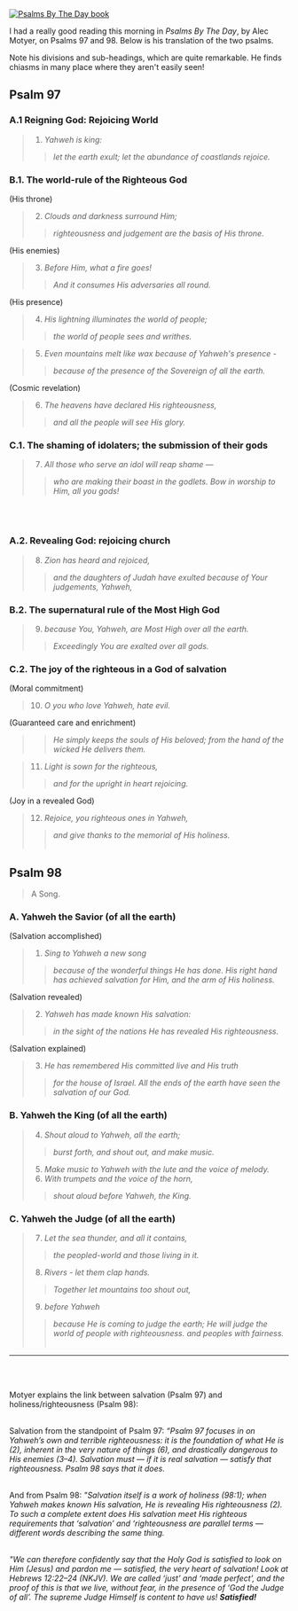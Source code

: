 <div className="postImageContainer"><a href="https://www.amazon.com/Psalms-Day-New-Devotional-Translation/dp/1781917167"><img src="/blogpost/psalms-by-the-day.png" className="postImage" alt="Psalms By The Day book" title="what a devotional" /></a></div>

I had a really good reading this morning in _Psalms By The Day_, by Alec Motyer, on Psalms 97 and 98. Below is his translation of the two psalms.

Note his divisions and sub-headings, which are quite remarkable. He finds chiasms in many place where they aren't easily seen!

## Psalm 97
### A.1 Reigning God: Rejoicing World
> 1.  _Yahweh is king:_
>>_let the earth exult;_
>>_let the abundance of coastlands rejoice._

### B.1. The world-rule of the Righteous God
(His throne)
> 2. _Clouds and darkness surround Him;_
>>_righteousness and judgement are the basis of His throne._

(His enemies)
> 3. _Before Him, what a fire goes!_
>>_And it consumes His adversaries all round._

(His presence)
> 4. _His lightning illuminates the world of people;_
>>_the world of people sees and writhes._

> 5. _Even mountains melt like wax because of Yahweh's presence -_
>>_because of the presence of the Sovereign of all the earth._

(Cosmic revelation)
> 6. _The heavens have declared His righteousness,_
>>_and all the people will see His glory._

### C.1. The shaming of idolaters; the submission of their gods
> 7. _All those who serve an idol will reap shame —_
>>_who are making their boast in the godlets._
>>_Bow in worship to Him, all you gods!_

<br></br>

### A.2. Revealing God: rejoicing church
> 8. _Zion has heard and rejoiced,_
>>_and the daughters of Judah have exulted_
>>_because of Your judgements, Yahweh,_

### B.2. The supernatural rule of the Most High God
> 9. _because You, Yahweh, are Most High over all the earth._
>>_Exceedingly You are exalted over all gods._

### C.2. The joy of the righteous in a God of salvation
(Moral commitment)
> 10. _O you who love Yahweh, hate evil._

(Guaranteed care and enrichment)
>> _He simply keeps the souls of His beloved;_
>>_from the hand of the wicked He delivers them._

> 11. _Light is sown for the righteous,_
>>_and for the upright in heart rejoicing._

(Joy in a revealed God)
> 12. _Rejoice, you righteous ones in Yahweh,_
>>_and give thanks to the memorial of His holiness._
<br></br>

## Psalm 98
>A Song.

### A. Yahweh the Savior (of all the earth)
(Salvation accomplished)
> 1. _Sing to Yahweh a new song_
>>_because of the wonderful things He has done._
>>_His right hand has achieved salvation for Him,_
>>_and the arm of His holiness._

(Salvation revealed)
> 2. _Yahweh has made known His salvation:_
>>_in the sight of the nations_
>>_He has revealed His righteousness._

(Salvation explained)
> 3. _He has remembered His committed live and His truth_
>>_for the house of Israel._
>>_All the ends of the earth have seen_
>>_the salvation of our God._

### B. Yahweh the King (of all the earth)
> 4. _Shout aloud to Yahweh, all the earth;_
>>_burst forth, and shout out, and make music._
> 5. _Make music to Yahweh with the lute and the voice of melody._
> 6. _With trumpets and the voice of the horn,_
>>_shout aloud before Yahweh, the King._

### C. Yahweh the Judge (of all the earth)
> 7. _Let the sea thunder, and all it contains,_
>>_the peopled-world and those living in it._
> 8. _Rivers - let them clap hands._
>>_Together let mountains too shout out,_
> 9. _before Yahweh_
>>_because He is coming to judge the earth;_
>>_He will judge the world of people with righteousness._
_and peoples with fairness._
<br></br>
____________________
<br></br>

Motyer explains the link between salvation (Psalm 97) and holiness/righteousness (Psalm 98):
<br></br>

Salvation from the standpoint of Psalm 97: _“Psalm 97 focuses in on Yahweh’s own and terrible righteousness: it is the foundation of what He is (2), inherent in the very nature of things (6), and drastically dangerous to His enemies (3–4). Salvation must — if it is real salvation — satisfy that righteousness. Psalm 98 says that it does._
<br></br>

And from Psalm 98: _"Salvation itself is a work of holiness (98:1); when Yahweh makes known His salvation, He is revealing His righteousness (2). To such a complete extent does His salvation meet His righteous requirements that ‘salvation’ and ‘righteousness are parallel terms — different words describing the same thing._
<br></br>

_"We can therefore confidently say that the Holy God is satisfied to look on Him (Jesus) and pardon me — satisfied, the very heart of salvation! Look at Hebrews 12:22–24 (NKJV). We are called ‘just’ and ‘made perfect’, and the proof of this is that we live, without fear, in the presence of ‘God the Judge of all’. The supreme Judge Himself is content to have us! **Satisfied!**_

